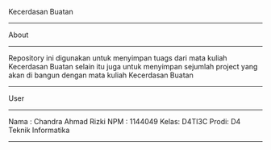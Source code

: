 Kecerdasan Buatan 
<hr>
About
<hr>
Repository ini digunakan untuk menyimpan tuags dari mata kuliah Kecerdasan Buatan 
selain itu juga untuk menyimpan sejumlah project yang akan di bangun dengan mata kuliah 
Kecerdasan Buatan
<hr>
User
<hr> 
Nama : Chandra Ahmad Rizki 
NPM  : 1144049
Kelas: D4TI3C
Prodi: D4 Teknik Informatika 
<hr>

